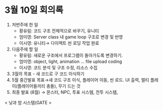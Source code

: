 # 3월 10일 회의록

1. 저번주에 한 일
    - 황유림: 코드 구조 전체적으로 바꾸기, 유니티
    - 엄미영: Server class 내 game loop 구조로 변경 및 반영
    - 이시영: 유니티→ 다이렉트 씬 로딩 작업 완료
2. 다음주에 할 일
    - 황유림: 새로운 구조에서 프로그램이 돌아가도록 변경하기.
    - 엄미영: object, light, animation … file upload coding
    - 이시영: 코드 분석 및 구조 수정, 리소스 수집
3. 3월의 목표 - 새 코드로 구 코드 이식하기
4. 5월 중간발표 목표→새 코드 구조 이식, 플레이어 이동, 씬 로드. UI 출력, 멀티 플레이(플레이어들끼리 충돌), 무기 드는 것
5. 최종 발표 (8월) → 몬스터, NPC, 투표 시스템, 전투 시스템, 

< 낮과 밤 시스템(GATE >